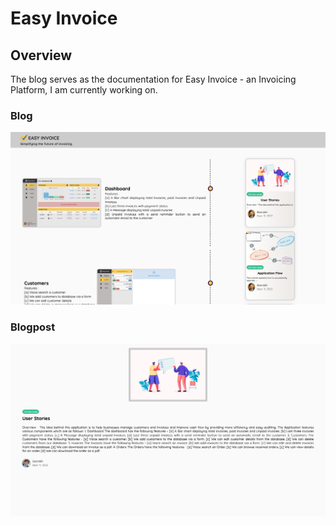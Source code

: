 # Easy Invoice

## Overview
The blog serves as the documentation for Easy Invoice - an Invoicing Platform, I am currently working on.


### Blog

!["HomePage"](https://github.com/saurabhdabas/PyBlog/blob/master/docs/Homepage.png?raw=true)

### Blogpost
!["post"](https://github.com/saurabhdabas/PyBlog/blob/master/docs/Blogpost.png?raw=true)